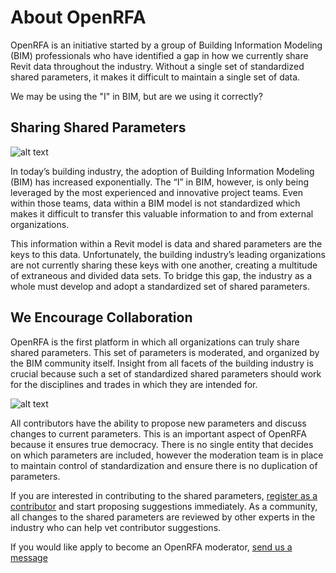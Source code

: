 # About OpenRFA

OpenRFA is an initiative started by a group of Building Information Modeling (BIM) professionals who have identified a gap in how we currently share Revit data throughout the industry. Without a single set of standardized shared parameters, it makes it difficult to maintain a single set of data.

We may be using the "I" in BIM, but are we using it correctly?

## Sharing Shared Parameters

![alt text](http://openrfa.org/sites/default/files/Communicating%20in%20the%20cloud%20with%20Revit%20data.png "Using the same master shared parameters for Revit in the cloud (collaboration for Revit, C4R)")

In today’s building industry, the adoption of Building Information Modeling (BIM) has increased exponentially. The “I” in BIM, however, is only being leveraged by the most experienced and innovative project teams. Even within those teams, data within a BIM model is not standardized which makes it difficult to transfer this valuable information to and from external organizations.

This information within a Revit model is data and shared parameters are the keys to this data. Unfortunately, the building industry’s leading organizations are not currently sharing these keys with one another, creating a multitude of extraneous and divided data sets. To bridge this gap, the industry as a whole must develop and adopt a standardized set of shared parameters.

## We Encourage Collaboration

OpenRFA is the first platform in which all organizations can truly share shared parameters. This set of parameters is moderated, and organized by the BIM community itself. Insight from all facets of the building industry is crucial because such a set of standardized shared parameters should work for the disciplines and trades in which they are intended for.

![alt text](http://openrfa.org/sites/default/files/Dashboard%20Screenie_1.png "Collaborative Master Shared Parameters for Revit")

All contributors have the ability to propose new parameters and discuss changes to current parameters. This is an important aspect of OpenRFA because it ensures true democracy. There is no single entity that decides on which parameters are included, however the moderation team is in place to maintain control of standardization and ensure there is no duplication of parameters.

If you are interested in contributing to the shared parameters, [register as a contributor](http://openrfa.org/user/register) and start proposing suggestions immediately. As a community, all changes to the shared parameters are reviewed by other experts in the industry who can help vet contributor suggestions.

If you would like apply to become an OpenRFA moderator, [send us a message](http://openrfa.org/contact)
